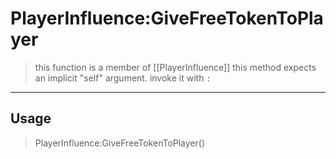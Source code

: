 # PlayerInfluence:GiveFreeTokenToPlayer
> this function is a member of [[PlayerInfluence]]
> this method expects an implicit "self" argument. invoke it with `:`
-----
## Usage
> PlayerInfluence:GiveFreeTokenToPlayer()
